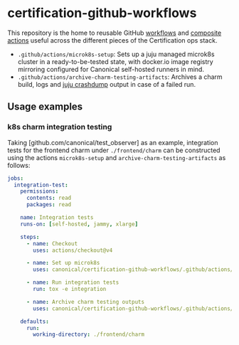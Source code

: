 # certification-github-workflows

This repository is the home to reusable GitHub
[workflows](https://docs.github.com/en/actions/using-workflows/reusing-workflows)
and
[composite actions](https://docs.github.com/en/actions/creating-actions/creating-a-composite-action)
useful across the different pieces of the Certification ops stack.

- `.github/actions/microk8s-setup`: Sets up a juju managed microk8s cluster in a
  ready-to-be-tested state, with docker.io image registry mirroring configured
  for Canonical self-hosted runners in mind.
- `.github/actions/archive-charm-testing-artifacts`: Archives a charm build,
  logs and [juju crashdump](https://github.com/juju/juju-crashdump) output in
  case of a failed run.

## Usage examples

### k8s charm integration testing

Taking [github.com/canonical/test_observer] as an example, integration tests for
the frontend charm under `./frontend/charm` can be constructed using the actions
`microk8s-setup` and `archive-charm-testing-artifacts` as follows:

```yaml
jobs:
  integration-test:
    permissions:
      contents: read
      packages: read

    name: Integration tests
    runs-on: [self-hosted, jammy, xlarge]

    steps:
      - name: Checkout
        uses: actions/checkout@v4

      - name: Set up microk8s
        uses: canonical/certification-github-workflows/.github/actions/microk8s-setup

      - name: Run integration tests
        run: tox -e integration

      - name: Archive charm testing outputs
        uses: canonical/certification-github-workflows/.github/actions/archive-charm-testing-artifacts

    defaults:
      run:
        working-directory: ./frontend/charm
```

